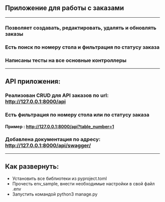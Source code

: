 ## Приложение для работы с заказами

---
### Позволяет создавать, редактировать, удалять и обновлять заказы
### Есть поиск по номеру стола и фильтрация по статусу заказа
### Написаны тесты на все основные контроллеры
___
## API приложения:

### Реализован CRUD для API заказов по url: http://127.0.0.1:8000/api
### Есть фильтрация по номеру стола или по статусу заказа
#### Пример : http://127.0.0.1:8000/api?table_number=1
### Добавлена документация по адресу: http://127.0.0.1:8000/api/swagger/
___
## Как развернуть:
- Установить все библиотеки из pyproject.toml
- Прочесть env_sample, внести необходимые настройки в свой файл .env
- Запустить командой python3 manage.py
